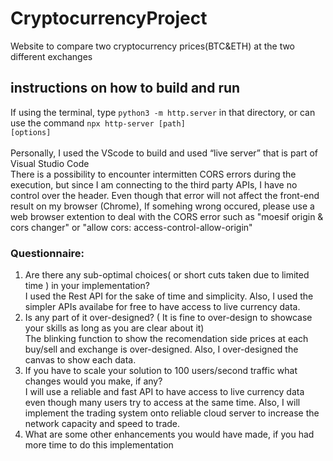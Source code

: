 # CryptocurrencyProject
Website to compare two cryptocurrency prices(BTC&amp;ETH) at the two different exchanges

## instructions on how to build and run
If using the terminal, type <code>python3 -m http.server</code> in that directory, or can use the command <code>npx http-server [path] [options]</code><br/>  
Personally, I used the VScode to build and used “live server” that is part of Visual Studio Code<br/>
There is a possibility to encounter intermitten CORS errors during the execution, but since I am connecting to the third party APIs, I have no control over the header. Even though that error will not affect the front-end result on my browser (Chrome), If somehing wrong occured, please use a web browser extention to deal with the CORS error such as "moesif origin & cors changer" or "allow cors: access-control-allow-origin"

### Questionnaire:
1. Are there any sub-optimal choices( or short cuts taken due to limited time ) in your implementation?<br/>
   I used the Rest API for the sake of time and simplicity. Also, I used the simpler APIs availabe for free to have access to live currency data.
2. Is any part of it over-designed? ( It is fine to over-design to showcase your skills as long as you are clear about it)<br/>
   The blinking function to show the recomendation side prices at each buy/sell and exchange is over-designed. Also, I over-designed the canvas to show each data.
3. If you have to scale your solution to 100 users/second traffic what changes would you make, if any?<br/>
   I will use a reliable and fast API to have access to live currency data even though many users try to access at the same time. Also, I will implement the trading    system onto reliable cloud server to increase the network capacity and speed to trade. 
4. What are some other enhancements you would have made, if you had more time to do this implementation<br/>
